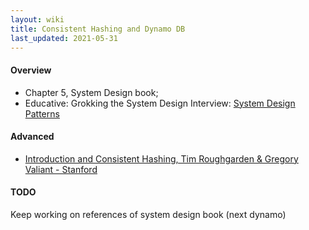 ```yaml
---
layout: wiki
title: Consistent Hashing and Dynamo DB
last_updated: 2021-05-31
---
```


#### Overview

* Chapter 5, System Design book;
* Educative: Grokking the System Design Interview: [System Design Patterns](https://www.educative.io/module/lesson/grokking-system-design-interview/myK7EyA1oJ9)

#### Advanced

* [Introduction and Consistent Hashing, Tim Roughgarden & Gregory Valiant - Stanford](https://theory.stanford.edu/~tim/s16/l/l1.pdf)

#### TODO

Keep working on references of system design book (next dynamo)